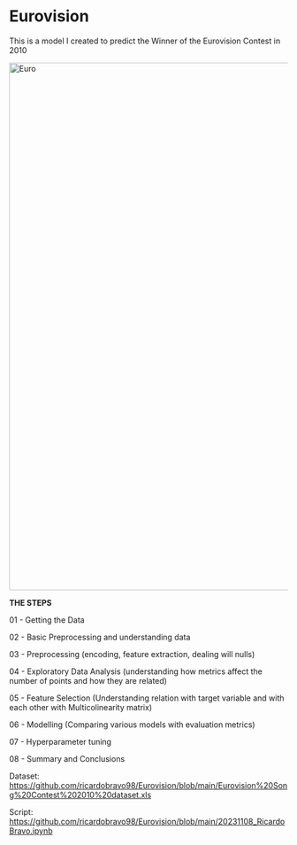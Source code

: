 # Eurovision
This is a model I created to predict the Winner of the Eurovision Contest in 2010

<img width="953" alt="Euro" src="https://github.com/ricardobravo98/Eurovision/assets/123763158/445ca61d-ae1d-4e15-aa60-07f1a43dc183">

**THE STEPS** 

01 - Getting the Data

02 - Basic Preprocessing and understanding data

03 - Preprocessing (encoding, feature extraction, dealing will nulls)

04 - Exploratory Data Analysis (understanding how metrics affect the number of points and how they are related)

05 - Feature Selection (Understanding relation with target variable and with each other with Multicolinearity matrix)

06 - Modelling (Comparing various models with evaluation metrics)

07 - Hyperparameter tuning

08 - Summary and Conclusions

Dataset: https://github.com/ricardobravo98/Eurovision/blob/main/Eurovision%20Song%20Contest%202010%20dataset.xls

Script: https://github.com/ricardobravo98/Eurovision/blob/main/20231108_RicardoBravo.ipynb
